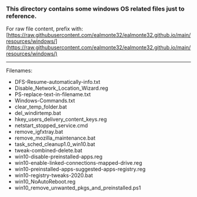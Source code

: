 ### This directory contains some windows OS related files just to reference.

For raw file content, prefix with:  
[https://raw.githubusercontent.com/ealmonte32/ealmonte32.github.io/main/resources/windows/](https://raw.githubusercontent.com/ealmonte32/ealmonte32.github.io/main/resources/windows/)  

___

Filenames:

- DFS-Resume-automatically-info.txt
- Disable_Network_Location_Wizard.reg
- PS-replace-text-in-filename.txt
- Windows-Commands.txt
- clear_temp_folder.bat
- del_windirtemp.bat
- hkey_users_delivery_content_keys.reg
- netstart_stopped_service.cmd
- remove_igfxtray.bat
- remove_mozilla_maintenance.bat
- task_sched_cleanup1.0_win10.bat
- tweak-combined-delete.bat
- win10-disable-preinstalled-apps.reg
- win10-enable-linked-connections-mapped-drive.reg
- win10-preinstalled-apps-suggested-apps-registry.reg
- win10-registry-tweaks-2020.bat
- win10_NoAutoReboot.reg
- win10_remove_unwanted_pkgs_and_preinstalled.ps1 
